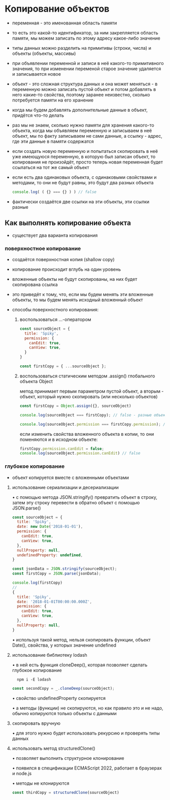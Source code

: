 # Копирование объектов

- переменная - это именованная область памяти
- то есть это какой-то идентификатор, за ним закрепляется область памяти, мы можем записать по этому адресу какое-либо значение
- типы данных можно разделить на примитивы (строки, числа) и объекты (объекты, массивы)
- при объявлении переменной и записи в неё какого-то примитивного значения, то при изменении переменой старое значение удаляется и записывается новое
- объект - это сложная структура данных и она может меняться - в переменную можно записать пустой объект и потом добавлять в него какие-то свойства, поэтому заранее неизвестно, сколько потребуется памяти на его хранение
- когда мы будем добавлять дополнительные данные в объект, придётся что-то делать
- раз мы не знаем, сколько нужно памяти для хранения какого-то объекта, когда мы объявляем переменную и записываем в неё объект, мы по факту записываем не сами данные, а ссылку - адрес, где эти данные в памяти содержатся

- если создать новую переменную и попытаться скопировать в неё уже имеющуюся переменную, в которую был записан объект, то копирования не произойдёт, просто теперь новая переменная будет ссылаться на тот же самый объект

- если есть два одинаковых объекта, с одинаковыми свойствами и методами, то они не будут равны, это будут два разных объекта

    ```js
    console.log( ( {} === {} ) ) // false
    ```

- фактически создаётся две ссылки на эти объекты, эти ссылки разные

## Как выполнять копирование объекта

- существует два варианта копирования

### поверхностное копирование

- создаётся поверхностная копия (shallow copy)
- копирование происходит вглубь на один уровень
- вложенные объекты не будут скопированы, на них будет скопирована ссылка
- это приведёт к тому, что, если мы будем менять эти вложенные объекты, то мы будем менять исходный вложенный объект
- способы поверхностного копирования:

  1.  воспользоваться ...-оператором

        ```js    
        const sourceObject = {
          title: 'Spiky',
          permission: {
            canEdit: true,
            canView: true,
          }
        }

        const firstCopy = { ...sourceObject };
        ```

  2.  воспользоваться статическим методом .assign() глобального объекта Object

      метод принимает первым параметром пустой объект, а вторым - объект, который нужно скопировать (или несколько объектов)

        ```js
        const firstCopy = Object.assign({}, sourceObject)

        console.log(sourceObject === firstCopy); // false - разные объекты

        console.log(sourceObject.permission === firstCopy.permission); // true - ссылка на тот же объект
        ```

      если изменить свойства вложенного объекта в копии, то они поменяются и в исходном объекте:

        ```js
        firstCopy.permission.canEdit = false;
        console.log(sourceObject.permission.canEdit) // false
        ```

### глубокое копирование

- объект копируется вместе с вложенными объектами

1.  использование сериализации и десериализации

    • с помощью метода JSON.stringify() превратить объект в строку, затем эту строку перевести в обратно объект с помощью JSON.parse()

      ```js
      const sourceObject = {
        title: 'Spiky',
        date: new Date('2018-01-01'),
        permission: {
          canEdit: true,
          canView: true,
        },
        nullProperty: null,
        undefinedProperty: undefined,
      }

      const jsonData = JSON.stringify(sourceObject);
      const firstCopy = JSON.parse(jsonData);

      console.log(firstCopy)
      //
      {
        title: 'Spiky',
        date: '2018-01-01T00:00:00.000Z',
        permission: {
          canEdit: true,
          canView: true,
        },
        nullProperty: null,
      }
      ```

    • используя такой метод, нельзя скопировать функции, объект Date(), свойства, у которых значение undefined

2.  использование библиотеку lodash

    • в ней есть функция cloneDeep(), которая позволяет сделать глубокое копирование

          npm i -E lodash

      ```js
      const secondCopy = _.cloneDeep(sourceObject);
      ```

    • свойство undefinedProperty скопируется

    • а методы (функции) не скопируются, но как правило это и не надо, обычно копируются только объекты с данными

3.  скопировать вручную

    • для этого нужно будет использовать рекурсию и проверять типы данных

4.  использовать метод structuredClone()

    • позволяет выполнить структурное клонирование

    • появился в спецификации ECMAScript 2022, работает в браузерах и node.js

    • методы не клонируются

    ```js
    const thirdCopy = structuredClone(sourceObject)
    ```
